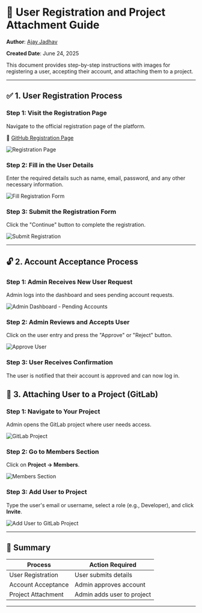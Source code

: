 # 📄 User Registration and Project Attachment Guide

**Author**: <a href="https://www.linkedin.com/in/ajayaniljadhav" target="_blank" rel="noopener noreferrer">Ajay Jadhav</a>

**Created Date**: June 24, 2025

This document provides step-by-step instructions with images for registering a user, accepting their account, and attaching them to a project.

---

## ✅ 1. User Registration Process

### Step 1: Visit the Registration Page
Navigate to the official registration page of the platform.

🔗 <a href="http://172.16.2.231/users/sign_up" target="_blank" rel="noopener noreferrer">GitHub Registration Page</a>

![Registration Page](https://i.postimg.cc/65nyntgp/git-registration.png)

### Step 2: Fill in the User Details
Enter the required details such as name, email, password, and any other necessary information.

![Fill Registration Form](https://i.postimg.cc/KjKQJRLV/registrationdetails.png)

### Step 3: Submit the Registration Form
Click the "Continue" button to complete the registration.

![Submit Registration](https://i.postimg.cc/T2ZBB6wm/submit.png)

---

## 🔓 2. Account Acceptance Process

### Step 1: Admin Receives New User Request
Admin logs into the dashboard and sees pending account requests.

![Admin Dashboard - Pending Accounts](https://i.postimg.cc/rsM8cKXP/Click-on-Admin.png)

### Step 2: Admin Reviews and Accepts User
Click on the user entry and press the "Approve" or "Reject" button.

![Approve User](https://i.postimg.cc/CK4Z8ThX/approve-Reject.png)

### Step 3: User Receives Confirmation
The user is notified that their account is approved and can now log in.


## 📎 3. Attaching User to a Project (GitLab)

### Step 1: Navigate to Your Project
Admin opens the GitLab project where user needs access.

![GitLab Project](https://i.postimg.cc/W3v0gwcY/project-page.png)

### Step 2: Go to Members Section
Click on **Project → Members**.

![Members Section](https://i.postimg.cc/7Z3cSXpj/project-member.png)

### Step 3: Add User to Project
Type the user's email or username, select a role (e.g., Developer), and click **Invite**.

![Add User to GitLab Project](https://i.postimg.cc/W1zqQbvn/invitemember.png)

---


## 📌 Summary

| Process          | Action Required         |
|------------------|--------------------------|
| User Registration | User submits details     |
| Account Acceptance | Admin approves account  |
| Project Attachment | Admin adds user to project   |

---



